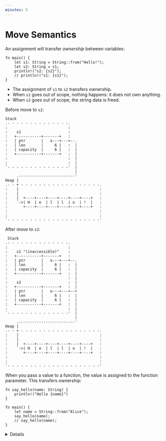 ```yaml
---
minutes: 5
---
```


# Move Semantics

An assignment will transfer _ownership_ between variables:

```rust,editable
fn main() {
    let s1: String = String::from("Hello!");
    let s2: String = s1;
    println!("s2: {s2}");
    // println!("s1: {s1}");
}
```

- The assignment of `s1` to `s2` transfers ownership.
- When `s1` goes out of scope, nothing happens: it does not own anything.
- When `s2` goes out of scope, the string data is freed.

Before move to `s2`:

```bob
Stack
.- - - - - - - - - - - - - -.
:                           :
:    s1                     :
:   +-----------+-------+   :
:   | ptr       |   o---+---+--.
:   | len       |     6 |   :  |
:   | capacity  |     6 |   :  |
:   +-----------+-------+   :  |
:                           :  |
:                           :  |
`- - - - - - - - - - - - - -'  |
                               |
     .-------------------------'
Heap |
.- - + - - - - - - - - - - - - - - - - - -.
:    |                                    :
:    |                                    :
:    |  +----+----+----+----+----+----+   :
:    `->| H  | e  | l  | l  | o  | !  |   :
:       +----+----+----+----+----+----+   :
:                                         :
:                                         :
`- - - - - - - - - - - - - - - - - - - - -'
```

After move to `s2`:

```bob
 Stack
.- - - - - - - - - - - - - -.
:                           :
:    s1 "(inaccessible)"    :
:   +-----------+-------+   :
:   | ptr       |   o---+---+--.
:   | len       |     6 |   :  |
:   | capacity  |     6 |   :  |
:   +-----------+-------+   :  |
:                           :  |
:    s2                     :  |
:   +-----------+-------+   :  |
:   | ptr       |   o---+---+--+
:   | len       |     6 |   :  |
:   | capacity  |     6 |   :  |
:   +-----------+-------+   :  |
:                           :  |
`- - - - - - - - - - - - - -'  |
                               |
     .-------------------------'
Heap |
.- - + - - - - - - - - - - - - - - - - - -.
:    |                                    :
:    |                                    :
:    |  +----+----+----+----+----+----+   :
:    `->| H  | e  | l  | l  | o  | !  |   :
:       +----+----+----+----+----+----+   :
:                                         :
:                                         :
`- - - - - - - - - - - - - - - - - - - - -'
```

When you pass a value to a function, the value is assigned to the function
parameter. This transfers ownership:

```rust,editable
fn say_hello(name: String) {
    println!("Hello {name}")
}

fn main() {
    let name = String::from("Alice");
    say_hello(name);
    // say_hello(name);
}
```

<details>

- Mention that this is the opposite of the defaults in C++, which copies by
  value unless you use `std::move` (and the move constructor is defined!).

- It is only the ownership that moves. Whether any machine code is generated to
  manipulate the data itself is a matter of optimization, and such copies are
  aggressively optimized away.

- Simple values (such as integers) can be marked `Copy` (see later slides).

- In Rust, clones are explicit (by using `clone`).

In the `say_hello` example:

- With the first call to `say_hello`, `main` gives up ownership of `name`.
  Afterwards, `name` cannot be used anymore within `main`.
- The heap memory allocated for `name` will be freed at the end of the
  `say_hello` function.
- `main` can retain ownership if it passes `name` as a reference (`&name`) and
  if `say_hello` accepts a reference as a parameter.
- Alternatively, `main` can pass a clone of `name` in the first call
  (`name.clone()`).
- Rust makes it harder than C++ to inadvertently create copies by making move
  semantics the default, and by forcing programmers to make clones explicit.

# More to Explore

## Defensive Copies in Modern C++

Modern C++ solves this differently:

```c++
std::string s1 = "Cpp";
std::string s2 = s1;  // Duplicate the data in s1.
```

- The heap data from `s1` is duplicated and `s2` gets its own independent copy.
- When `s1` and `s2` go out of scope, they each free their own memory.

Before copy-assignment:

```bob
 Stack
.- - - - - - - - - - - - - -.
:                           :
:    s1                     :
:   +-----------+-------+   :
:   | ptr       |   o---+---+--.
:   | len       |     3 |   :  |
:   | capacity  |     3 |   :  |
:   +-----------+-------+   :  |
:                           :  |
`- - - - - - - - - - - - - -'  |
     .-------------------------'
Heap |
.- - + - - - - - - - - - - - .
:    |                       :
:    |                       :
:    |  +----+----+----+     :
:    `->| C  | p  | p  |     :
:       +----+----+----+     :
:                            :
:                            :
`- - - - - - - - - - - - - - '
```

After copy-assignment:

```bob
 Stack                             Heap
.- - - - - - - - - - - - - -.     .- - - - - - - - - - - -.
:                           :     :                       :
:    s1                     :     :                       :
:   +-----------+-------+   :     :   +----+----+----+    :
:   | ptr       |   o---+---+--+--+-->| C  | p  | p  |    :
:   | len       |     3 |   :     :   +----+----+----+    :
:   | capacity  |     3 |   :     :                       :
:   +-----------+-------+   :     :                       :
:                           :     :                       :
:    s2                     :     :                       :
:   +-----------+-------+   :     :   +----+----+----+    :
:   | ptr       |   o---+---+-----+-->| C  | p  | p  |    :
:   | len       |     3 |   :     :   +----+----+----+    :
:   | capacity  |     3 |   :     :                       :
:   +-----------+-------+   :     :                       :
:                           :     `- - - - - - - - - - - -'
`- - - - - - - - - - - - - -'
```

Key points:

- C++ has made a slightly different choice than Rust. Because `=` copies data,
  the string data has to be cloned. Otherwise we would get a double-free when
  either string goes out of scope.

- C++ also has [`std::move`], which is used to indicate when a value may be
  moved from. If the example had been `s2 = std::move(s1)`, no heap allocation
  would take place. After the move, `s1` would be in a valid but unspecified
  state. Unlike Rust, the programmer is allowed to keep using `s1`.

- Unlike Rust, `=` in C++ can run arbitrary code as determined by the type which
  is being copied or moved.

[`std::move`]: https://en.cppreference.com/w/cpp/utility/move

</details>
